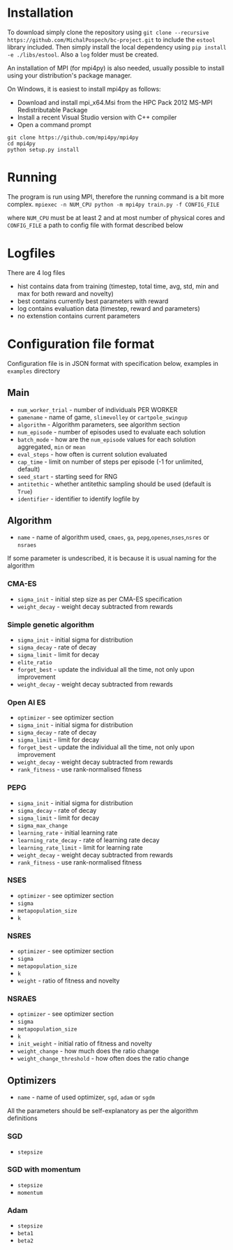 # Installation

To download simply clone the repository using `git clone --recursive https://github.com/MichalPospech/bc-project.git` to include the `estool` library included. Then simply install the local dependency using `pip install -e ./libs/estool`. 
Also a `log` folder must be created.

An installation of MPI (for mpi4py) is also needed, usually possible to install using your distribution's package manager.

On Windows, it is easiest to install mpi4py as follows:

- Download and install mpi_x64.Msi from the HPC Pack 2012 MS-MPI Redistributable Package
- Install a recent Visual Studio version with C++ compiler
- Open a command prompt

```
git clone https://github.com/mpi4py/mpi4py
cd mpi4py
python setup.py install
```

# Running

The program is run using MPI, therefore the running command is a bit more complex.
`mpiexec -n NUM_CPU python -m mpi4py train.py -f CONFIG_FILE`

where `NUM_CPU` must be at least 2 and at most number of physical cores and `CONFIG_FILE` a path to config file with format described below

# Logfiles
There are 4 log files
 - hist contains data from training (timestep, total time, avg, std, min and max for both reward and novelty)
 - best contains currently best parameters with reward
 - log contains evaluation data (timestep, reward and parameters)
 - no extenstion contains current parameters 

# Configuration file format
Configuration file is in JSON format with specification below, examples in `examples` directory

## Main
- `num_worker_trial` - number of individuals PER WORKER
- `gamename` - name of game, `slimevolley` or `cartpole_swingup`
- `algorithm` - Algorithm parameters, see algorithm section
- `num_episode` - number of episodes used to evaluate each solution
- `batch_mode` - how are the `num_episode` values for each solution aggregated, `min` or `mean`
- `eval_steps` - how often is current solution evaluated
- `cap_time` - limit on number of steps per episode (-1 for unlimited, default)
- `seed_start` - starting seed for RNG
- `antitethic` - whether antitethic sampling should be used (default is `True`)
- `identifier` - identifier to identify logfile by


## Algorithm
- `name` - name of algorithm used, `cmaes`, `ga`, `pepg`,`openes`,`nses`,`nsres` or `nsraes`

If some parameter is undescribed, it is because it is usual naming for the algorithm
### CMA-ES
- `sigma_init` - initial step size as per CMA-ES specification 
- `weight_decay` - weight decay subtracted from rewards

### Simple genetic algorithm
- `sigma_init` - initial sigma for distribution
- `sigma_decay` - rate of decay
- `sigma_limit` - limit for decay
- `elite_ratio`
- `forget_best` - update the individual all the time, not only upon improvement
- `weight_decay` - weight decay subtracted from rewards

### Open AI ES
- `optimizer` - see optimizer section
- `sigma_init` - initial sigma for distribution
- `sigma_decay` - rate of decay
- `sigma_limit` - limit for decay
- `forget_best` - update the individual all the time, not only upon improvement
- `weight_decay` - weight decay subtracted from rewards
- `rank_fitness` - use rank-normalised fitness

### PEPG
- `sigma_init` - initial sigma for distribution
- `sigma_decay` - rate of decay
- `sigma_limit` - limit for decay
- `sigma_max_change`
- `learning_rate` - initial learning rate
- `learning_rate_decay` - rate of learning rate decay
- `learning_rate_limit` - limit for learning rate
- `weight_decay` - weight decay subtracted from rewards
- `rank_fitness` - use rank-normalised fitness

### NSES
- `optimizer` - see optimizer section
- `sigma`
- `metapopulation_size`
- `k`
### NSRES
- `optimizer` - see optimizer section
- `sigma`
- `metapopulation_size`
- `k`
- `weight` - ratio of fitness and novelty
### NSRAES 
- `optimizer` - see optimizer section
- `sigma`
- `metapopulation_size`
- `k`
- `init_weight` - initial ratio of fitness and novelty
- `weight_change` - how much does the ratio change 
- `weight_change_threshold` - how often does the ratio change

## Optimizers
- `name` - name of used optimizer, `sgd`, `adam` or `sgdm`

All the parameters should be self-explanatory as per the algorithm definitions

### SGD 
- `stepsize`

### SGD with momentum
- `stepsize`
- `momentum`

### Adam
- `stepsize`
- `beta1`
- `beta2`


